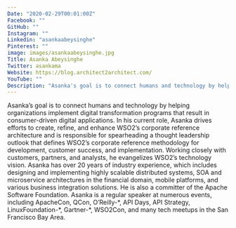 ```yaml
---
Date: "2020-02-29T00:01:00Z"
Facebook: ""
GitHub: ""
Instagram: ""
Linkedin: "asankaabeysinghe"
Pinterest: ""
image: images/asankaabeysinghe.jpg
Title: Asanka Abeysinghe
Twitter: asankama
Website: https://blog.architect2architect.com/
YouTube: ""
Description: "Asanka's goal is to connect humans and technology by helping organizations implement digital transformation programs that result in consumer-driven digital applications."
---
```

Asanka’s goal is to connect humans and technology by helping organizations implement digital transformation programs that result in consumer-driven digital applications. In his current role, Asanka drives efforts to create, refine, and enhance WSO2’s corporate reference architecture and is responsible for spearheading a thought leadership outlook that defines WSO2’s corporate reference methodology for development, customer success, and implementation. Working closely with customers, partners, and analysts, he evangelizes WSO2’s technology vision. Asanka has over 20 years of industry experience, which includes designing and implementing highly scalable distributed systems, SOA and microservice architectures in the financial domain, mobile platforms, and various business integration solutions. He is also a committer of the Apache Software Foundation. Asanka is a regular speaker at numerous events, including ApacheCon, QCon, O’Reilly-\*, API Days, API Strategy, LinuxFoundation-\*, Gartner-\*, WSO2Con, and many tech meetups in the San Francisco Bay Area.